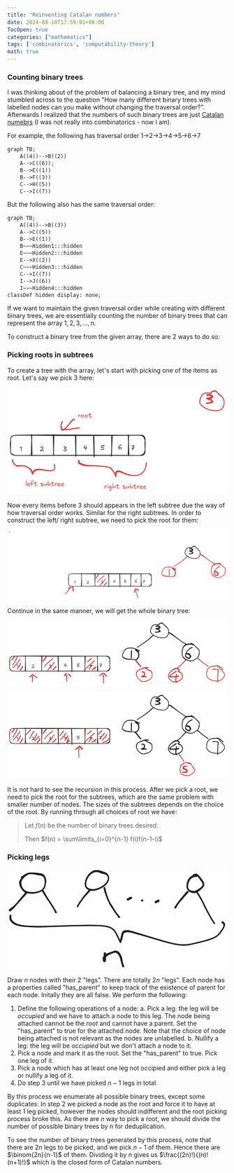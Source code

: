 ```yaml
---
title: "Reinventing Catalan numbers"
date: 2024-08-10T17:59:01+08:00
TocOpen: true
categories: ["mathematics"]
tags: ['combinatorics', 'computability-theory']
math: true
---
```


### Counting binary trees

I was thinking about of the problem of balancing a binary tree, and my mind stumbled across to the question "How many different binary trees with labelled nodes can you make without changing the traversal order?". Afterwards I realized that the numbers of such binary trees are just [Catalan numebrs](https://en.wikipedia.org/wiki/Catalan_number) (I was not really into combinatorics - now I am).

For example, the following has traversal order 1->2->3->4->5->6->7

```mermaid
graph TB;
    A((4))-->B((2))
    A-->C((6));
    B-->E((1))
    B-->F((3))
    C-->H((5))
    C-->I((7))
```
But the following also has the same traversal order:

```mermaid
graph TB;
    A((4))-->B((3))
    A-->C((5))
    B-->E((1))
    B~~~Hidden1:::hidden
    E~~~Hidden2:::hidden
    E-->X((2))
    C~~~Hidden3:::hidden
    C-->I((7))
    I-->J((6))
    I~~~Hidden4:::hidden
classDef hidden display: none;
```

If we want to maintain the given traversal order while creating with different binary trees, we are essentially counting the number of binary trees that can represent the array $1, 2, 3, \dots, n$.

To construct a binary tree from the given array, there are 2 ways to do so:

### Picking roots in subtrees

To create a tree with the array, let's start with picking one of the items as root. Let's say we pick 3 here:

![](/reinventing-catalan-numbers/binary-tree-pick-root1.png)

Now every items before 3 should appears in the left subtree due the way of how traversal order works. Similar for the right subtrees. In order to construct the left/ right subtree, we need to pick the root for them:

![](/reinventing-catalan-numbers/binary-tree-pick-root2.png)

Continue in the same manner, we will get the whole binary tree:

![](/reinventing-catalan-numbers/binary-tree-pick-root3.png)

![](/reinventing-catalan-numbers/binary-tree-pick-root4.png)

It is not hard to see the recursion in this process. After we pick a root, we need to pick the root for the subtrees, which are the same problem with smaller number of nodes. The sizes of the subtrees depends on the choice of the root. By running through all choices of root we have:


> Let $f(n)$ be the number of binary trees desired.
> 
> Then $f(n) = \sum\limits_{i=0}^{n-1} f(i)f(n-1-i)$





### Picking legs

![](/reinventing-catalan-numbers/binary-tree-pick-child-1.png)

Draw $n$ nodes with their 2 "legs". There are totally $2n$ "legs". Each node has a properties called "has_parent" to keep track of the existence of parent for each node. Initally they are all false. We perform the following:

1. Define the following operations of a node:
    a. Pick a leg: the leg will be *occupied* and we have to attach a node to this leg. The node being attached cannot be the *root* and cannot have a parent. Set the "has_parent" to true for the attached node. Note that the choice of node being attached is not relevant as the nodes are unlabelled.
    b. Nullify a leg: the leg will be *occupied* but we don't attach a node to it.
2. Pick a node and mark it as the root. Set the "has_parent" to true. Pick one leg of it. 
3. Pick a node which has at least one leg not occipied and either pick a leg or nullify a leg of it.
4. Do step 3 until we have picked $n-1$ legs in total.

By this process we enumerate all possible binary trees, except some duplicates: In step 2 we picked a node as the root and force it to have at least 1 leg picked, however the nodes should indifferent and the root picking process broke this. As there are $n$ way to pick a root, we should divide the number of possible binary trees by $n$ for deduplication.

To see the number of binary trees generated by this process, note that there are $2n$ legs to be picked, and we pick $n-1$ of them. Hence there are $\binom{2n}{n-1}$ of them. Dividing it by $n$ gives us $\frac{(2n)!}{(n)!(n+1)!}$ which is the closed form of Catalan numbers.